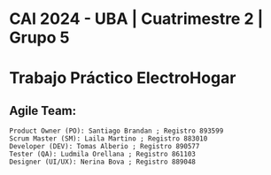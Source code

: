 # CAI 2024 - UBA | Cuatrimestre 2 | Grupo 5
# Trabajo Práctico ElectroHogar

## Agile Team:
	Product Owner (PO): Santiago Brandan ; Registro 893599
	Scrum Master (SM): Laila Martino ; Registro 883010
	Developer (DEV): Tomas Alberio ; Registro 890577
	Tester (QA): Ludmila Orellana ; Registro 861103
	Designer (UI/UX): Nerina Bova ; Registro 889048

